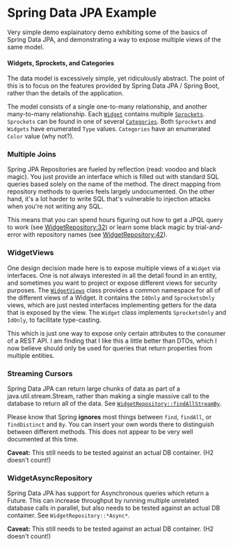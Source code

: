 # Spring Data JPA Example

Very simple demo explainatory demo exhibiting some of the basics of Spring Data JPA, and demonstrating a way to expose
multiple views of the same model.

#### Widgets, Sprockets, and Categories
The data model is excessively simple, yet ridiculously abstract. The point of this is to focus on the features provided by Spring Data
JPA / Spring Boot, rather than the details of the application.

The model consists of a single one-to-many relationship, and another many-to-many relationship. Each [`Widget`](https://github.com/NiftySoft/example-spring-data-jpa/blob/master/src/main/java/com/niftysoft/example/model/Widget.java) 
contains multiple
[`Sprockets`](https://github.com/NiftySoft/example-spring-data-jpa/blob/master/src/main/java/com/niftysoft/example/model/Sprocket.java). `Sprockets` can be found in one of several [`Categories`](https://github.com/NiftySoft/example-spring-data-jpa/blob/master/src/main/java/com/niftysoft/example/model/Category.java). Both `Sprockets` and `Widgets` have enumerated `Type` values.
 `Categories` have an enumerated `Color` value (why not?).

### Multiple Joins

Spring JPA Repositories are fueled by reflection (read: voodoo and black magic). You just provide an interface which is filled out
with standard SQL queries based solely on the name of the method. The direct mapping from repository methods to queries feels largely
undocumented. On the other hand, it's a lot harder to write SQL that's vulnerable to injection attacks when you're not writing any SQL.

This means that you can spend hours figuring out how to get a JPQL query to work (see [WidgetRepository:32](https://github.com/NiftySoft/example-spring-data-jpa/blob/master/src/main/java/com/niftysoft/example/repository/WidgetRepository.java#L33)) or learn some black magic by
trial-and-error with repository names (see [WidgetRepository:42](https://github.com/NiftySoft/example-spring-data-jpa/blob/master/src/main/java/com/niftysoft/example/repository/WidgetRepository.java#L42)).

### WidgetViews

One design decision made here is to expose multiple views of a `Widget` via interfaces. One is not always interested in
all the detail found in an entity, and sometimes you want to project or expose different views for security purposes. The
[`WidgetViews`](https://github.com/NiftySoft/example-spring-data-jpa/blob/master/src/main/java/com/niftysoft/example/model/views/WidgetViews.java) class provides a common namespace for all of the different views of a Widget. It contains the `IdOnly` and
`SprocketsOnly` views, which are just nested interfaces implementing getters for the data that is exposed by the view.
The `Widget` class implements `SprocketsOnly` and `IdOnly`, to facilitate type-casting. 

This which is just one way to expose only certain attributes to the consumer of a REST API. I am finding that I like this a
little better than DTOs, which I now believe should only be used for queries that return properties from multiple entities.

### Streaming Cursors

Spring Data JPA can return large chunks of data as part of a java.util.stream.Stream, rather than making a single 
massive call to the database to return all of the data. See [`WidgetRepository::findAllStreamBy`](https://github.com/NiftySoft/example-spring-data-jpa/blob/master/src/main/java/com/niftysoft/example/repository/WidgetRepository.java#L48).

Please know that Spring **ignores** most things between `find`, `findAll`, or `findDistinct` and `By`. You can insert your own words
there to distinguish between different methods. This does not appear to be very well documented at this time.

**Caveat:** This still needs to be tested against an actual DB container. (H2 doesn't count!)

### WidgetAsyncRepository

Spring Data JPA has support for Asynchronous queries which return a Future. This can increase throughput by running
multiple unrelated database calls in parallel, but also needs to be tested against an actual DB container. See `WidgetRepository::*Async*`.

**Caveat:** This still needs to be tested against an actual DB container. (H2 doesn't count!)

